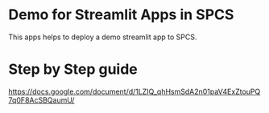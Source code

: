 # Demo for Streamlit Apps in SPCS
This apps helps to deploy a demo streamlit app to SPCS.

# Step by Step guide
https://docs.google.com/document/d/1LZIQ_qhHsmSdA2n01paV4ExZtouPQ7q0F8AcSBQaumU/

